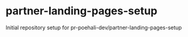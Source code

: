 # partner-landing-pages-setup

Initial repository setup for pr-poehali-dev/partner-landing-pages-setup